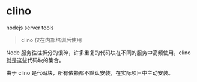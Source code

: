 # clino

nodejs server tools

> clino 仅在内部培训后使用

Node 服务往往拆分的很碎，许多重复的代码块在不同的服务中高频使用，clino 就是这些代码块的集合。

由于 clino 是代码块，所有依赖都不默认安装，在实际项目中主动安装。
